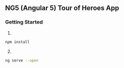 ## NG5 (Angular 5) Tour of Heroes App

### Getting Started

1)

```bash
npm install
```

2)

```bash
ng serve --open
```
